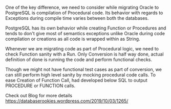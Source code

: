 One of the key difference, we need to consider while migrating Oracle to PostgreSQL is compilation of Procedural code.
Its behavior with regards to Exceptions during compile time varies between both the databases.

PostgreSQL has its own behavior while creating Function or Procedures and tends to don't give most of semantics exceptions unlike Oracle during code compilation or creations as all code is wrapped within as String.

Whenever we are migrating code as part of Procedural logic, we need to check Function sanity with a Run. Only Conversion is half way done, actual definition of done is running the code and perform functional checks. 

Though we might not have functional test cases as part of conversion, we can still perform high level sanity by mocking procedural code calls.
To ease Creation of Function Call, had developed below SQL to output PROCEDURE or FUNCTION calls.

Check out Blog for more details
https://databaserookies.wordpress.com/2019/10/03/1265/
